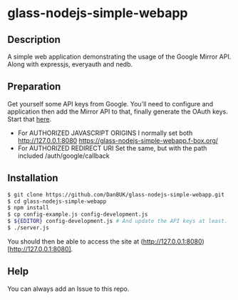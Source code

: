 # glass-nodejs-simple-webapp

## Description

A simple web application demonstrating the usage of the Google Mirror API. Along with expressjs, everyauth and nedb.

## Preparation

Get yourself some API keys from Google. You'll need to configure and application then add the Mirror API to that, finally generate the OAuth keys. Start that [here](https://console.developers.google.com/).

- For AUTHORIZED JAVASCRIPT ORIGINS I normally set both http://127.0.0.1:8080 https://glass-nodejs-simple-webapp.f-box.org/
- For AUTHORIZED REDIRECT URI Set the same, but with the path included /auth/google/callback

## Installation

~~~~ sh
$ git clone https://github.com/DanBUK/glass-nodejs-simple-webapp.git
$ cd glass-nodejs-simple-webapp
$ npm install
$ cp config-example.js config-development.js
$ ${EDITOR} config-development.js # And update the API keys at least.
$ ./server.js
~~~~

You should then be able to access the site at (http://127.0.0.1:8080)[http://127.0.0.1:8080].

## Help

You can always add an Issue to this repo.